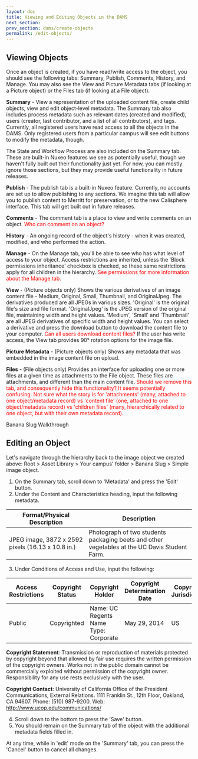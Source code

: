 ```yaml
---
layout: doc
title: Viewing and Editing Objects in the DAMS
next_section: 
prev_section: dams/create-objects
permalink: /edit-objects/
---
```


## Viewing Objects

Once an object is created, if you have read/write access to the object, you should see the following tabs: Summary, Publish, Comments, History, and Manage. You may also see the View and Picture Metadata tabs (if looking at a Picture object) or the Files tab (if looking at a File object). 

**Summary** - View a representation of the uploaded content file, create child objects, view and edit object-level metadata. The Summary tab also includes process metadata such as relevant dates (created and modified), users (creator, last contributor, and a list of all contributors), and tags. Currently, all registered users have read access to all the objects in the DAMS. Only registered users from a particular campus will see edit buttons to modify the metadata, though. 

<div class="note">The State and Workflow Process are also included on the Summary tab. These are built-in Nuxeo features we see as potentially useful, though we haven't fully built out their functionality just yet. For now, you can mostly ignore those sections, but they may provide useful functionality in future releases.</div>

**Publish** - The publish tab is a built-in Nuxeo feature. Currently, no accounts are set up to allow publishing to any sections. We imagine this tab will allow you to publish content to Merritt for preservation, or to the new Calisphere interface. This tab will get built out in future releases. 

**Comments** - The comment tab is a place to view and write comments on an object. <span style="color: red">Who can comment on an object?</span>

**History** - An ongoing record of the object's history - when it was created, modified, and who performed the action. 

**Manage** - On the Manage tab, you'll be able to see who has what level of access to your object. Access restrictions are inherited, unless the 'Block permissions inheritance' checkbox is checked, so these same restrictions apply for all children in the hierarchy. <span style="color: red">See permissions for more information about the Manage tab.</span>

**View** - (Picture objects only) Shows the various derivatives of an image content file - Medium, Original, Small, Thumbnail, and OriginalJpeg. The derivatives produced are all JPEGs in various sizes. 'Original' is the original file's size and file format. 'OriginalJpeg' is the JPEG version of the original file, maintaining width and height values. 'Medium', 'Small' and 'Thumbnail' are all JPEG derivatives of specific width and height values. You can select a derivative and press the download button to download the content file to your computer. <span style="color: red">Can all users download content files?</span> If the user has write access, the View tab provides 90° rotation options for the image file. 

**Picture Metadata** - (Picture objects only) Shows any metadata that was embedded in the image content file on upload. 

**Files** - (File objects only) Provides an interface for uploading one or more files at a given time as attachments to the File object. These files are attachments, and different than the main content file. <span style="color: red">Should we remove this tab, and consequently hide this functionality? It seems potentially confusing. Not sure what the story is for 'attachments' (many, attached to one object/metadata record) vs 'content file' (one, attached to one object/metadata record) vs 'children files' (many, hierarchically related to one object, but with their own metadata record).</span>

<div class="walkthrough">Banana Slug Walkthrough</div>

## Editing an Object

Let's navigate through the hierarchy back to the image object we created above: Root > Asset Library > Your campus' folder > Banana Slug > Simple image object. 

1. On the Summary tab, scroll down to 'Metadata' and press the 'Edit' button. 
2. Under the Content and Characteristics heading, input the following metadata. 

<table>
  <thead>
    <th class="w-1-3">Format/Physical Description</th>
    <th>Description</th>
  </thead>
  <tr>
    <td>JPEG image, 3872 x 2592 pixels (16.13 x 10.8 in.)</td>
    <td>Photograph of two students packaging beets and other vegetables at the UC Davis Student Farm.</td>
  </tr>
</table>

<ol start="3">
  <li>Under Conditions of Access and Use, input the following:</li>
</ol>

<table>
  <thead>
    <th>Access Restrictions</th>
    <th>Copyright Status</th>
    <th class="w-1-3">Copyright Holder</th>
    <th>Copyright Determination Date</th>
    <th>Copyright Jurisdiction</th>
  </thead>
  <tr>
    <td>Public</td>
    <td>Copyrighted</td>
    <td>
      Name: UC Regents<br>
      Name Type: Corporate
    </td>
    <td>
      May 29, 2014
    </td>
    <td>US</td>
  </tr>
</table>

**Copyright Statement**: Transmission or reproduction of materials protected by copyright beyond that allowed by fair use requires the written permission of the copyright owners. Works not in the public domain cannot be commercially exploited without permission of the copyright owner. Responsibility for any use rests exclusively with the user. 

**Copyright Contact**: University of California Office of the President Communications, External Relations. 1111 Franklin St., 12th Floor, Oakland, CA 94607. Phone: (510) 987-9200. Web: http://www.ucop.edu/communications/

<ol start="4">
  <li>Scroll down to the bottom to press the 'Save' button.</li>
  <li>You should remain on the Summary tab of the object with the additional metadata fields filled in.</li>
</ol>

<div class="note">At any time, while in 'edit' mode on the 'Summary' tab, you can press the 'Cancel' button to cancel all changes.</div>
